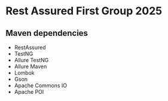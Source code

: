 # Rest Assured First Group 2025

## Maven dependencies
- RestAssured
- TestNG
- Allure TestNG
- Allure Maven
- Lombok
- Gson
- Apache Commons IO
- Apache POI

